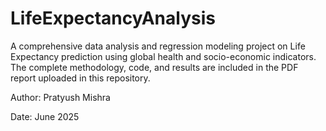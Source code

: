 # LifeExpectancyAnalysis
A comprehensive data analysis and regression modeling project on Life Expectancy prediction using global health and socio-economic indicators. 
The complete methodology, code, and results are included in the PDF report uploaded in this repository.

Author: Pratyush Mishra

Date: June 2025
